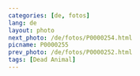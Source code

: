 ```yaml
---
categories: [de, fotos]
lang: de
layout: photo
next_photo: /de/fotos/P0000254.html
picname: P0000255
prev_photo: /de/fotos/P0000252.html
tags: [Dead Animal]
---
```

